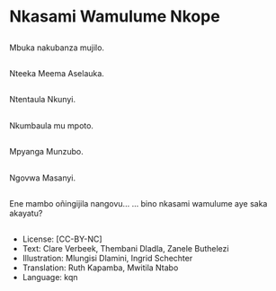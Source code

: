 # Nkasami Wamulume Nkope

##
Mbuka nakubanza mujilo.

##
Nteeka Meema Aselauka.

##
Ntentaula Nkunyi.

##
Nkumbaula mu mpoto.

##
Mpyanga Munzubo.

##
Ngovwa Masanyi.

##
Ene mambo oñingijila nangovu... … bino nkasami wamulume aye saka akayatu?

##
* License: [CC-BY-NC]
* Text: Clare Verbeek, Thembani Dladla, Zanele Buthelezi
* Illustration: Mlungisi Dlamini, Ingrid Schechter
* Translation: Ruth Kapamba, Mwitila Ntabo
* Language: kqn
